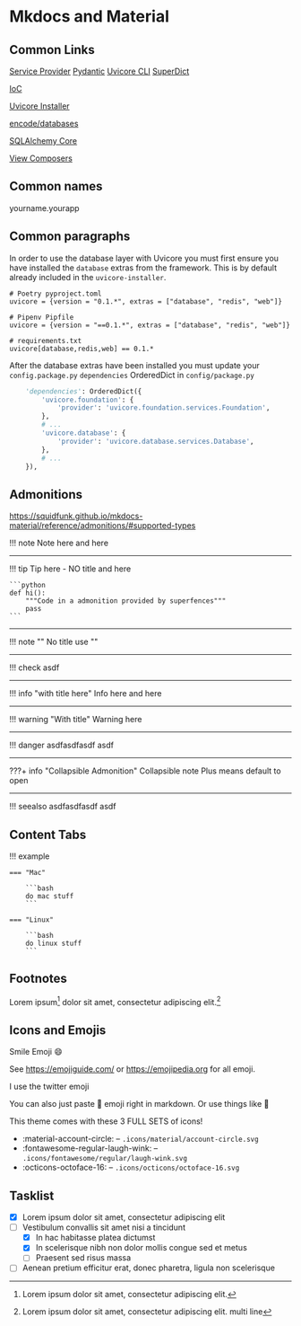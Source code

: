 # Mkdocs and Material


## Common Links

[Service Provider](/service-providers/)
[Pydantic](/orm-pydantic/)
[Uvicore CLI](/cli/)
[SuperDict](/superdict/)

[IoC](/ioc/)

[Uvicore Installer](/installation/)

[encode/databases](https://github.com/encode/databases)

[SQLAlchemy Core](https://docs.sqlalchemy.org/en/13/core/tutorial.html)

[View Composers](/view-composers/)

## Common names

yourname.yourapp



## Common paragraphs


In order to use the database layer with Uvicore you must first ensure you have installed the `database` extras from the framework.  This is by default already included in the `uvicore-installer`.
```
# Poetry pyproject.toml
uvicore = {version = "0.1.*", extras = ["database", "redis", "web"]}

# Pipenv Pipfile
uvicore = {version = "==0.1.*", extras = ["database", "redis", "web"]}

# requirements.txt
uvicore[database,redis,web] == 0.1.*
```



After the database extras have been installed you must update your `config.package.py` `dependencies` OrderedDict in `config/package.py`
```python
    'dependencies': OrderedDict({
        'uvicore.foundation': {
            'provider': 'uvicore.foundation.services.Foundation',
        },
        # ...
        'uvicore.database': {
            'provider': 'uvicore.database.services.Database',
        },
        # ...
    }),
```




## Admonitions

https://squidfunk.github.io/mkdocs-material/reference/admonitions/#supported-types

!!! note
    Note here
    and here

---

!!! tip
    Tip here - NO title
    and here

    ```python
    def hi():
        """Code in a admonition provided by superfences"""
        pass
    ```

---

!!! note ""
    No title use ""

---

!!! check
    asdf

---

!!! info "with title here"
    Info here
    and here

---

!!! warning "With title"
    Warning here

---

!!! danger
    asdfasdfasdf
    asdf

---

???+ info "Collapsible Admonition"
    Collapsible note
    Plus means default to open

---

!!! seealso
    asdfasdfasdf
    asdf


## Content Tabs

!!! example

    === "Mac"

        ```bash
        do mac stuff
        ```

    === "Linux"

        ```bash
        do linux stuff
        ```


## Footnotes

Lorem ipsum[^1] dolor sit amet, consectetur adipiscing elit.[^2]



[^1]: Lorem ipsum dolor sit amet, consectetur adipiscing elit.
[^2]:
    Lorem ipsum dolor sit amet, consectetur adipiscing elit.
    multi line


## Icons and Emojis

Smile Emoji :smile:

See https://emojiguide.com/ or https://emojipedia.org for all emoji.

I use the twitter emoji

You can also just paste 🧒 emoji right in markdown.  Or use things like :slightly_frowning_face:

This theme comes with these 3 FULL SETS of icons!

* :material-account-circle: – `.icons/material/account-circle.svg`
* :fontawesome-regular-laugh-wink: – `.icons/fontawesome/regular/laugh-wink.svg`
* :octicons-octoface-16: – `.icons/octicons/octoface-16.svg`


## Tasklist


* [x] Lorem ipsum dolor sit amet, consectetur adipiscing elit
* [ ] Vestibulum convallis sit amet nisi a tincidunt
    * [x] In hac habitasse platea dictumst
    * [x] In scelerisque nibh non dolor mollis congue sed et metus
    * [ ] Praesent sed risus massa
* [ ] Aenean pretium efficitur erat, donec pharetra, ligula non scelerisque
